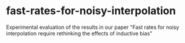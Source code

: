 # fast-rates-for-noisy-interpolation
Experimental evaluation of the results in our paper "Fast rates for noisy interpolation require rethinking the effects of inductive bias"
